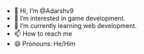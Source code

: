 - 👋 Hi, I’m @Adarshv9
- 👀 I’m interested in game development.
- 🌱 I’m currently learning web development.
- 📫 How to reach me 
- 😄 Pronouns: He/Him


<!---
Adarshv9/Adarshv9 is a ✨ special ✨ repository because its `README.md` (this file) appears on your GitHub profile.
You can click the Preview link to take a look at your changes.
--->
